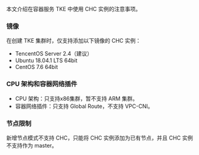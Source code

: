 本文介绍在容器服务 TKE 中使用 CHC 实例的注意事项。


### 镜像

在创建 TKE 集群时，仅支持添加以下镜像的 CHC 实例：
- TencentOS Server 2.4（建议）
- Ubuntu 18.04.1 LTS 64bit
- CentOS 7.6 64bit


### CPU 架构和容器网络插件
- CPU 架构：只支持x86集群，暂不支持 ARM 集群。
- 容器网络插件：只支持 Global Route，不支持 VPC-CNI。


### 节点限制
新增节点模式不支持 CHC，只能将 CHC 实例添加为已有节点，并且 CHC 实例不支持作为 master。
